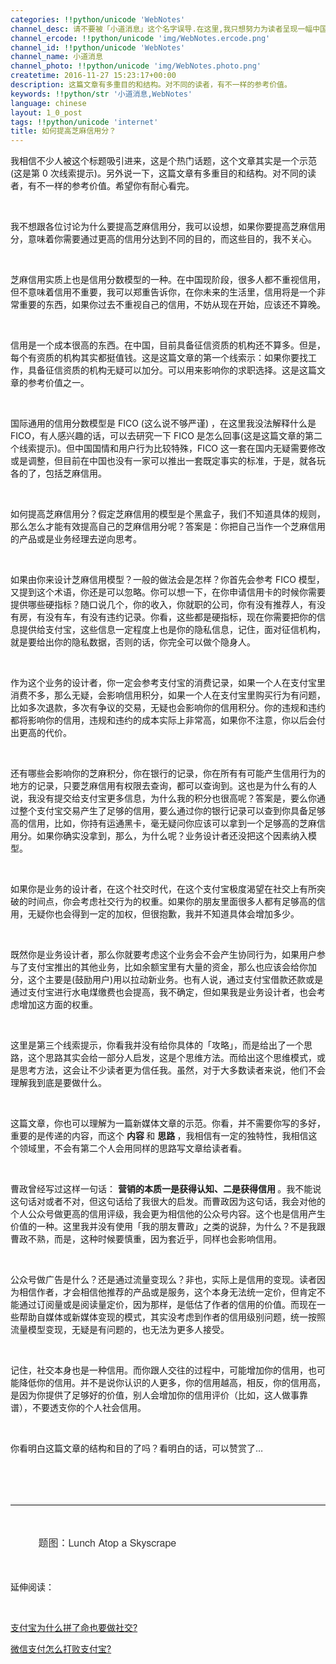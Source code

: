 ```yaml
---
categories: !!python/unicode 'WebNotes'
channel_desc: 请不要被「小道消息」这个名字误导.在这里,我只想努力为读者呈现一幅中国互联网的清明上河图.
channel_ercode: !!python/unicode 'img/WebNotes.ercode.png'
channel_id: !!python/unicode 'WebNotes'
channel_name: 小道消息
channel_photo: !!python/unicode 'img/WebNotes.photo.png'
createtime: 2016-11-27 15:23:17+00:00
description: 这篇文章有多重目的和结构。对不同的读者，有不一样的参考价值。
keywords: !!python/str '小道消息,WebNotes'
language: chinese
layout: 1_0_post
tags: !!python/unicode 'internet'
title: 如何提高芝麻信用分？
---
```

<div class="rich_media_content" id="js_content">
<p>
         我相信不少人被这个标题吸引进来，这是个热门话题，这个文章其实是一个示范 (这是第 0 次线索提示)。另外说一下，这篇文章有多重目的和结构。对不同的读者，有不一样的参考价值。希望你有耐心看完。
        </p>
<p>
<br/>
</p>
<p>
         我不想跟各位讨论为什么要提高芝麻信用分，我可以设想，如果你要提高芝麻信用分，意味着你需要通过更高的信用分达到不同的目的，而这些目的，我不关心。
        </p>
<p>
<br/>
</p>
<p>
         芝麻信用实质上也是信用分数模型的一种。在中国现阶段，很多人都不重视信用，但不意味着信用不重要，我可以郑重告诉你，在你未来的生活里，信用将是一个非常重要的东西，如果你过去不重视自己的信用，不妨从现在开始，应该还不算晚。
        </p>
<p>
<br/>
</p>
<p>
         信用是一个成本很高的东西。在中国，目前具备征信资质的机构还不算多。但是，每个有资质的机构其实都挺值钱。这是这篇文章的第一个线索示：如果你要找工作，具备征信资质的机构无疑可以加分。可以用来影响你的求职选择。这是这篇文章的参考价值之一。
        </p>
<p>
<br/>
</p>
<p>
         国际通用的信用分数模型是 FICO (这么说不够严谨) ，在这里我没法解释什么是 FICO，有人感兴趣的话，可以去研究一下 FICO 是怎么回事(这是这篇文章的第二个线索提示)。但中国国情和用户行为比较特殊，FICO 这一套在国内无疑需要修改或是调整，但目前在中国也没有一家可以推出一套既定事实的标准，于是，就各玩各的了，包括芝麻信用。
        </p>
<p>
<br/>
</p>
<p>
         如何提高芝麻信用分？假定芝麻信用的模型是个黑盒子，我们不知道具体的规则，那么怎么才能有效提高自己的芝麻信用分呢？答案是：你把自己当作一个芝麻信用的产品或是业务经理去逆向思考。
        </p>
<p>
<br/>
</p>
<p>
         如果由你来设计芝麻信用模型？一般的做法会是怎样？你首先会参考 FICO 模型，又提到这个术语，你还是可以忽略。你可以想一下，在你申请信用卡的时候你需要提供哪些硬指标？随口说几个，你的收入，你就职的公司，你有没有推荐人，有没有房，有没有车，有没有违约记录。你看，这些都是硬指标，现在你需要把你的信息提供给支付宝，这些信息一定程度上也是你的隐私信息，记住，面对征信机构，就是要给出你的隐私数据，否则的话，你完全可以做个隐身人。
        </p>
<p>
<br/>
</p>
<p>
         作为这个业务的设计者，你一定会参考支付宝的消费记录，如果一个人在支付宝里消费不多，那么无疑，会影响信用积分，如果一个人在支付宝里购买行为有问题，比如多次退款，多次有争议的交易，无疑也会影响你的信用积分。你的违规和违约都将影响你的信用，违规和违约的成本实际上非常高，如果你不注意，你以后会付出更高的代价。
        </p>
<p>
<br/>
</p>
<p>
         还有哪些会影响你的芝麻积分，你在银行的记录，你在所有有可能产生信用行为的地方的记录，只要芝麻信用有权限去查询，都可以查询到。这也是为什么有的人说，我没有提交给支付宝更多信息，为什么我的积分也很高呢？答案是，要么你通过整个支付宝交易产生了足够的信用，要么通过你的银行记录可以查到你具备足够高的信用，比如，你持有运通黑卡，毫无疑问你应该可以拿到一个足够高的芝麻信用分。如果你确实没拿到，那么，为什么呢？业务设计者还没把这个因素纳入模型。
        </p>
<p>
<br/>
</p>
<p>
         如果你是业务的设计者，在这个社交时代，在这个支付宝极度渴望在社交上有所突破的时间点，你会考虑社交行为的权重。如果你的朋友里面很多人都有足够高的信用，无疑你也会得到一定的加权，但很抱歉，我并不知道具体会增加多少。
        </p>
<p>
<br/>
</p>
<p>
         既然你是业务设计者，那么你就要考虑这个业务会不会产生协同行为，如果用户参与了支付宝推出的其他业务，比如余额宝里有大量的资金，那么也应该会给你加分，这个主要是(鼓励用户)用以拉动新业务。也有人说，通过支付宝借款还款或是通过支付宝进行水电煤缴费也会提高，我不确定，但如果我是业务设计者，也会考虑增加这方面的权重。
        </p>
<p>
<br/>
</p>
<p>
         这里是第三个线索提示，你看我并没有给你具体的「攻略」，而是给出了一个思路，这个思路其实会给一部分人启发，这是个思维方法。而给出这个思维模式，或是思考方法，这会让不少读者更为信任我。虽然，对于大多数读者来说，他们不会理解我到底是要做什么。
        </p>
<p>
<br/>
</p>
<p>
         这篇文章，你也可以理解为一篇新媒体文章的示范。你看，并不需要你写的多好，重要的是传递的内容，而这个
         <strong>
          内容
         </strong>
         和
         <strong>
          思路
         </strong>
         ，我相信有一定的独特性，我相信这个领域里，不会有第二个人会用同样的思路写文章给读者看。
        </p>
<p>
<br/>
</p>
<p>
<inherit>
          曹政曾经写过这样一句话：
          <strong>
           营销的本质一是获得认知、二是获得信用
          </strong>
          。我不能说这句话对或者不对，但这句话给了我很大的启发。而曹政因为这句话，我会对他的个人公众号做更高的信用评级，我会更为相信他的公众号内容。这个也是信用产生价值的一种。这里我并没有使用「我的朋友曹政」之类的说辞，为什么？不是我跟曹政不熟，而是，这种时候要慎重，因为套近乎，同样也会影响信用。
         </inherit>
</p>
<p>
<inherit>
<br/>
</inherit>
</p>
<p>
<inherit>
          公众号做广告是什么？还是通过流量变现么？非也，实际上是信用的变现。读者因为相信作者，才会相信他推荐的产品或是服务，这个本身无法统一定价，但肯定不能通过订阅量或是阅读量定价，因为那样，是低估了作者的信用的价值。而现在一些帮助自媒体或新媒体变现的模式，其实没考虑到作者的信用级别问题，统一按照流量模型变现，无疑是有问题的，也无法为更多人接受。
         </inherit>
</p>
<p>
<inherit>
<br/>
</inherit>
</p>
<p>
<inherit>
          记住，社交本身也是一种信用。而你跟人交往的过程中，可能增加你的信用，也可能降低你的信用。并不是说你认识的人更多，你的信用越高，相反，你的信用高，是因为你提供了足够好的价值，别人会增加你的信用评价（比如，这人做事靠谱），不要透支你的个人社会信用。
         </inherit>
</p>
<p>
<inherit>
<br/>
</inherit>
</p>
<p>
<inherit>
          你看明白这篇文章的结构和目的了吗？看明白的话，可以赞赏了…
         </inherit>
</p>
<p>
<br/>
</p>
<p>
<br/>
</p>
<hr style="font-family: Lato, Helvetica, Arial, freesans, clean, sans-serif; border-right-width: 0px; border-bottom-width: 0px; border-left-width: 0px; border-top-style: solid; border-top-color: rgb(234, 234, 234); height: 1px; margin-top: 1em; margin-bottom: 1em; color: rgb(51, 51, 51); font-size: 16px; white-space: normal;"/>
<p style="font-family: Lato, Helvetica, Arial, freesans, clean, sans-serif; border: 0px; font-size: 16px; margin-top: 1.5em; margin-bottom: 1.5em; outline: 0px; line-height: 1.5em; color: rgb(51, 51, 51); white-space: normal;">
<span style="white-space: pre-wrap; font-family: 'Helvetica Neue', Helvetica, 'Hiragino Sans GB', 'Microsoft YaHei', Arial, sans-serif;">
          题图：Lunch Atop a Skyscrape
         </span>
<br/>
</p>
<p>
         延伸阅读：
        </p>
<p>
<br/>
</p>
<p>
<a data_ue_src="http://mp.weixin.qq.com/s?__biz=MjM5ODIyMTE0MA==&amp;mid=402269746&amp;idx=1&amp;sn=cf567c9ef1f416d0ebf9c982f54622a0&amp;scene=21#wechat_redirect" href="http://mp.weixin.qq.com/s?__biz=MjM5ODIyMTE0MA==&amp;mid=402269746&amp;idx=1&amp;sn=cf567c9ef1f416d0ebf9c982f54622a0&amp;scene=21#wechat_redirect" target="_blank">
          支付宝为什么拼了命也要做社交?
         </a>
<br/>
</p>
<p>
<a data_ue_src="http://mp.weixin.qq.com/s?__biz=MjM5ODIyMTE0MA==&amp;mid=401091537&amp;idx=1&amp;sn=ba070cd254c962e543e34b0cafc95cac&amp;scene=21#wechat_redirect" href="http://mp.weixin.qq.com/s?__biz=MjM5ODIyMTE0MA==&amp;mid=401091537&amp;idx=1&amp;sn=ba070cd254c962e543e34b0cafc95cac&amp;scene=21#wechat_redirect" target="_blank">
          微信支付怎么打败支付宝?
         </a>
<br/>
</p>
</div>